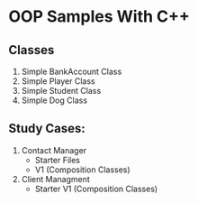 # OOP Samples With C++
## Classes
1. Simple BankAccount Class
2. Simple Player Class
3. Simple Student Class
4. Simple Dog Class
## Study Cases:
1. Contact Manager
   - Starter Files
   - V1 (Composition Classes)
2. Client Managment
   - Starter V1 (Composition Classes)
